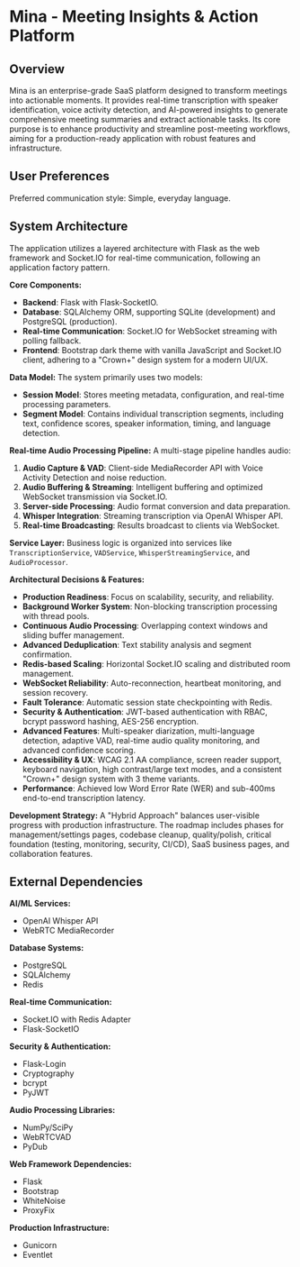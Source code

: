 # Mina - Meeting Insights & Action Platform

## Overview

Mina is an enterprise-grade SaaS platform designed to transform meetings into actionable moments. It provides real-time transcription with speaker identification, voice activity detection, and AI-powered insights to generate comprehensive meeting summaries and extract actionable tasks. Its core purpose is to enhance productivity and streamline post-meeting workflows, aiming for a production-ready application with robust features and infrastructure.

## User Preferences

Preferred communication style: Simple, everyday language.

## System Architecture

The application utilizes a layered architecture with Flask as the web framework and Socket.IO for real-time communication, following an application factory pattern.

**Core Components:**
-   **Backend**: Flask with Flask-SocketIO.
-   **Database**: SQLAlchemy ORM, supporting SQLite (development) and PostgreSQL (production).
-   **Real-time Communication**: Socket.IO for WebSocket streaming with polling fallback.
-   **Frontend**: Bootstrap dark theme with vanilla JavaScript and Socket.IO client, adhering to a "Crown+" design system for a modern UI/UX.

**Data Model:**
The system primarily uses two models:
-   **Session Model**: Stores meeting metadata, configuration, and real-time processing parameters.
-   **Segment Model**: Contains individual transcription segments, including text, confidence scores, speaker information, timing, and language detection.

**Real-time Audio Processing Pipeline:**
A multi-stage pipeline handles audio:
1.  **Audio Capture & VAD**: Client-side MediaRecorder API with Voice Activity Detection and noise reduction.
2.  **Audio Buffering & Streaming**: Intelligent buffering and optimized WebSocket transmission via Socket.IO.
3.  **Server-side Processing**: Audio format conversion and data preparation.
4.  **Whisper Integration**: Streaming transcription via OpenAI Whisper API.
5.  **Real-time Broadcasting**: Results broadcast to clients via WebSocket.

**Service Layer:**
Business logic is organized into services like `TranscriptionService`, `VADService`, `WhisperStreamingService`, and `AudioProcessor`.

**Architectural Decisions & Features:**
-   **Production Readiness**: Focus on scalability, security, and reliability.
-   **Background Worker System**: Non-blocking transcription processing with thread pools.
-   **Continuous Audio Processing**: Overlapping context windows and sliding buffer management.
-   **Advanced Deduplication**: Text stability analysis and segment confirmation.
-   **Redis-based Scaling**: Horizontal Socket.IO scaling and distributed room management.
-   **WebSocket Reliability**: Auto-reconnection, heartbeat monitoring, and session recovery.
-   **Fault Tolerance**: Automatic session state checkpointing with Redis.
-   **Security & Authentication**: JWT-based authentication with RBAC, bcrypt password hashing, AES-256 encryption.
-   **Advanced Features**: Multi-speaker diarization, multi-language detection, adaptive VAD, real-time audio quality monitoring, and advanced confidence scoring.
-   **Accessibility & UX**: WCAG 2.1 AA compliance, screen reader support, keyboard navigation, high contrast/large text modes, and a consistent "Crown+" design system with 3 theme variants.
-   **Performance**: Achieved low Word Error Rate (WER) and sub-400ms end-to-end transcription latency.

**Development Strategy:**
A "Hybrid Approach" balances user-visible progress with production infrastructure. The roadmap includes phases for management/settings pages, codebase cleanup, quality/polish, critical foundation (testing, monitoring, security, CI/CD), SaaS business pages, and collaboration features.

## External Dependencies

**AI/ML Services:**
-   OpenAI Whisper API
-   WebRTC MediaRecorder

**Database Systems:**
-   PostgreSQL
-   SQLAlchemy
-   Redis

**Real-time Communication:**
-   Socket.IO with Redis Adapter
-   Flask-SocketIO

**Security & Authentication:**
-   Flask-Login
-   Cryptography
-   bcrypt
-   PyJWT

**Audio Processing Libraries:**
-   NumPy/SciPy
-   WebRTCVAD
-   PyDub

**Web Framework Dependencies:**
-   Flask
-   Bootstrap
-   WhiteNoise
-   ProxyFix

**Production Infrastructure:**
-   Gunicorn
-   Eventlet
